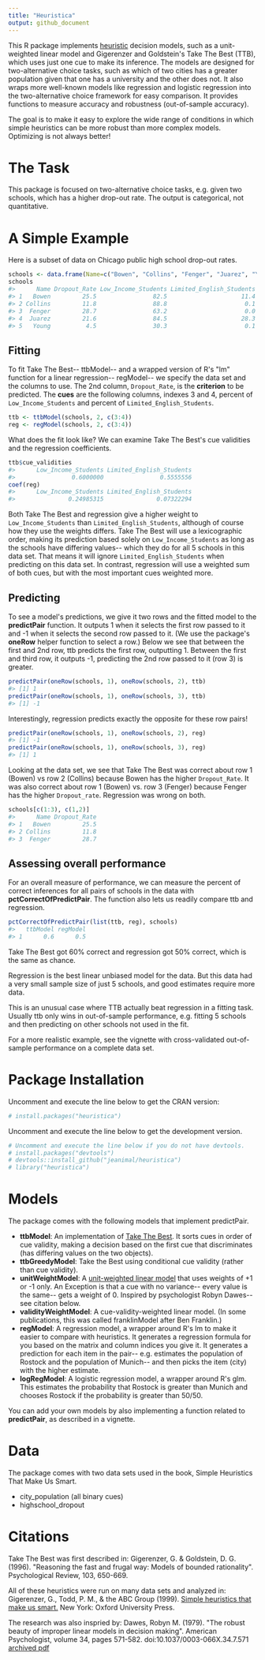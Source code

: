 ```yaml
---
title: "Heuristica"
output: github_document
---
```


<!-- README.md is generated from README.Rmd. Please edit that file and then run: -->
<!-- library(knitr); knit("README.Rmd") -->



This R package implements [heuristic](http://en.wikipedia.org/wiki/Heuristic) decision models, such as a unit-weighted linear model and Gigerenzer and Goldstein's Take The Best (TTB), which uses just one cue to make its inference.  The models are designed for two-alternative choice tasks, such as which of two cities has a greater population given that one has a university and the other does not.  It also wraps more well-known models like regression and logistic regression into the two-alternative choice framework for easy comparison.  It provides functions to measure accuracy and robustness (out-of-sample accuracy).

The goal is to make it easy to explore the wide range of conditions in which simple heuristics can be more robust than more complex models.  Optimizing is not always better!

# The Task

This package is focused on two-alternative choice tasks, e.g. given two schools, which has a higher drop-out rate.  The output is categorical, not quantitative.

# A Simple Example

Here is a subset of data on Chicago public high school drop-out rates.

```r
schools <- data.frame(Name=c("Bowen", "Collins", "Fenger", "Juarez", "Young"), Dropout_Rate=c(25.5, 11.8, 28.7, 21.6, 4.5), Low_Income_Students=c(82.5, 88.8, 63.2, 84.5, 30.3), Limited_English_Students=c(11.4, 0.1, 0, 28.3, 0.1))
schools
#>      Name Dropout_Rate Low_Income_Students Limited_English_Students
#> 1   Bowen         25.5                82.5                     11.4
#> 2 Collins         11.8                88.8                      0.1
#> 3  Fenger         28.7                63.2                      0.0
#> 4  Juarez         21.6                84.5                     28.3
#> 5   Young          4.5                30.3                      0.1
```

## Fitting

To fit Take The Best-- ttbModel-- and a wrapped version of R's "lm" function for a linear regression-- regModel-- we specify the data set and the columns to use.  The 2nd column, `Dropout_Rate`, is the __criterion__ to be predicted.  The __cues__ are the following columns, indexes 3 and 4, percent of `Low_Income_Students` and percent of `Limited_English_Students`.


```r
ttb <- ttbModel(schools, 2, c(3:4))
reg <- regModel(schools, 2, c(3:4))
```

What does the fit look like?  We can examine Take The Best's cue validities and the regression coefficients.

```r
ttb$cue_validities
#>      Low_Income_Students Limited_English_Students 
#>                0.6000000                0.5555556
coef(reg)
#>      Low_Income_Students Limited_English_Students 
#>               0.24985315               0.07322294
```
Both Take The Best and regression give a higher weight to `Low_Income_Students` than `Limited_English_Students`, although of course how they use the weights differs.  Take The Best will use a lexicographic order, making its prediction based solely on `Low_Income_Students` as long as the schools have differing values-- which they do for all 5 schools in this data set.  That means it will ignore `Limited_English_Students` when predicting on this data set.  In contrast, regression will use a weighted sum of both cues, but with the most important cues weighted more.  

## Predicting

To see a model's predictions, we give it two rows and the fitted model to the __predictPair__ function.  It outputs 1 when it selects the first row passed to it and -1 when it selects the second row passed to it.  (We use the package's __oneRow__ helper function to select a row.)  Below we see that between the first and 2nd row, ttb predicts the first row, outputting 1.  Between the first and third row, it outputs -1, predicting the 2nd row passed to it (row 3) is greater.

```r
predictPair(oneRow(schools, 1), oneRow(schools, 2), ttb)
#> [1] 1
predictPair(oneRow(schools, 1), oneRow(schools, 3), ttb)
#> [1] -1
```

Interestingly, regression predicts exactly the opposite for these row pairs!

```r
predictPair(oneRow(schools, 1), oneRow(schools, 2), reg)
#> [1] -1
predictPair(oneRow(schools, 1), oneRow(schools, 3), reg)
#> [1] 1
```

Looking at the data set, we see that Take The Best was correct about row 1 (Bowen) vs row 2 (Collins) because Bowen has the higher `Dropout_Rate`.  It was also correct about row 1 (Bowen) vs. row 3 (Fenger) because Fenger has the higher `Dropout_rate`.  Regression was wrong on both.

```r
schools[c(1:3), c(1,2)]
#>      Name Dropout_Rate
#> 1   Bowen         25.5
#> 2 Collins         11.8
#> 3  Fenger         28.7
```

## Assessing overall performance

For an overall measure of performance, we can measure the percent of correct inferences for all pairs of schools in the data with __pctCorrectOfPredictPair__.  The function also lets us readily compare ttb and regression.

```r
pctCorrectOfPredictPair(list(ttb, reg), schools)
#>   ttbModel regModel
#> 1      0.6      0.5
```

Take The Best got 60% correct and regression got 50% correct, which is the same as chance.

Regression is the best linear unbiased model for the data.  But this data had a very small sample size of just 5 schools, and good estimates require more data.

This is an unusual case where TTB actually beat regression in a fitting task.  Usually ttb only wins in out-of-sample performance, e.g. fitting 5 schools and then predicting on other schools not used in the fit.

For a more realistic example, see the vignette with cross-validated out-of-sample performance on a complete data set.

# Package Installation

Uncomment and execute the line below to get the CRAN version:


```r
# install.packages("heuristica") 
```

Uncomment and execute the line below to get the development version.


```r
# Uncomment and execute the line below if you do not have devtools.
# install.packages("devtools") 
# devtools::install_github("jeanimal/heuristica")
# library("heuristica")
```

# Models

The package comes with the following models that implement predictPair.
* __ttbModel__: An implementation of [Take The Best](http://en.wikipedia.org/wiki/Take-the-best_heuristic). It sorts cues in order of cue validity, making a decision based on the first cue that discriminates (has differing values on the two objects).
* __ttbGreedyModel__: Take the Best using conditional cue validity (rather than cue validity).
* __unitWeightModel__: A [unit-weighted linear model](http://en.wikipedia.org/wiki/Unit-weighted_regression) that uses weights of +1 or -1 only.  An Exception is that a cue with no variance-- every value is the same-- gets a weight of 0.  Inspired by psychologist Robyn Dawes-- see citation below.
* __validityWeightModel__: A cue-validity-weighted linear model.  (In some publications, this was called franklinModel after Ben Franklin.)
* __regModel__: A regression model, a wrapper around R's lm to make it easier to compare with heuristics.  It generates a regression formula for you based on the matrix and column indices you give it.  It generates a prediction for each item in the pair-- e.g. estimates the population of Rostock and the population of Munich-- and then picks the item (city) with the higher estimate.
* __logRegModel__: A logistic regression model, a wrapper around R's glm.  This estimates the probability that Rostock is greater than Munich and chooses Rostock if the probability is greater than 50/50.

You can add your own models by also implementing a function related to __predictPair__, as described in a vignette.

# Data

The package comes with two data sets used in the book, Simple Heuristics That Make Us Smart.
* city_population (all binary cues)
* highschool_dropout

# Citations

Take The Best was first described in:
Gigerenzer, G. & Goldstein, D. G. (1996). "Reasoning the fast and frugal way: Models of bounded rationality". Psychological Review, 103, 650-669.

All of these heuristics were run on many data sets and analyzed in:
Gigerenzer, G., Todd, P. M., & the ABC Group (1999). [Simple heuristics that make us smart.](http://www.amazon.com/Simple-Heuristics-That-Make-Smart/dp/0195143817) New York: Oxford University Press. 

The research was also inspried by:
Dawes, Robyn M. (1979). "The robust beauty of improper linear models in decision making". American Psychologist, volume 34, pages 571-582. doi:10.1037/0003-066X.34.7.571 [archived pdf](http://www.cmu.edu/dietrich/sds/docs/dawes/the-robust-beauty-of-improper-linear-models-in-decision-making.pdf)


